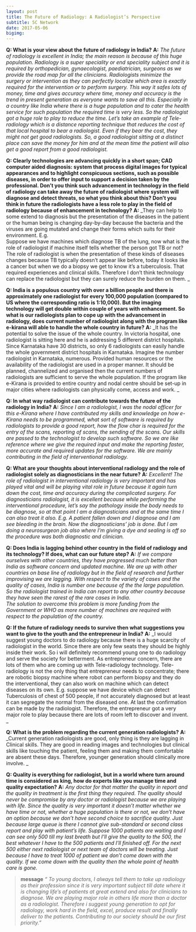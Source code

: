 ```yaml
---
layout: post
title: The Future of Radiology: A Radiologist’s Perspective 
subtitle: 5C Network 
date: 2017-05-06 
bigimg: 
---
```

**Q: What is your view about the future of radiology in India?**
**A:** _The future of radiology is excellent in India; the main reason is because of this huge population. Radiology is a super speciality or end speciality subject and it is required by orthopedician, gynaecologist, paediatrician, surgeons as we provide the road map for all the clinicians. Radiologists minimize the surgery or intervention as they can perfectly localize which area is exactly required for the intervention or to perform surgery. This way it safes lots of money, time and gives accuracy where time, money and accuracy is the trend in present generation as everyone wants to save all this. Especially in a country like India where there is a huge population and to cater the health service for such population the required time is very less. So the radiologist got a huge role to play to reduce the time. Let’s take an example of Tele-radiology which is a distance reporting technique that reduces the cost of that local hospital to bear a radiologist. Even if they bear the cost, they might not get good radiologists. So, a good radiologist sitting at a distinct place can save the money for him and at the mean time the patient will also get a good report from a good radiologist._

**Q: Clearly technologies are advancing quickly in a short span; CAD computer aided diagnosis: system that process digital images for typical appearances and to highlight conspicuous sections, such as possible diseases, in order to offer input to support a decision taken by the professional. 
Don’t you think such advancement in technology in the field of radiology can take away the future of radiologist where system will diagnose and detect threats, so what you think about this? Don’t you think in future the radiologists have a less role to play in the field of radiology because of enhancement in technology?** 
**A:** _They can help to some extend to diagnosis but the presentation of the diseases in the patient or the human being is changing day-by-day because the bacteria and the viruses are going mutated and change their forms which suits for their environment. E.g.  
Suppose we have machines which diagnose TB of the lung, now what is the role of radiologist if machine itself tells whether the person got TB or not? The role of radiologist is when the presentation of these kinds of diseases changes because TB typically doesn’t appear like before, today it looks like a cancer but when we do a biopsy we get to know it’s a tuberculosis. That required experiences and clinical skills. Therefore I don’t think technology can replace the radiologist but they can surely reduce the burden on them. _

**Q: India is a populous country with over a billion people and there is approximately one radiologist for every 100,000 population (compared to US where the corresponding ratio is 1:10,000). But the imaging technology will get double within couple of years with enhancement. So what is our radiologists plan to cope up with the advancement in radiology, does current number of radiologist along with the program like e-kirana will able to handle the whole country in future?**
**A:** _It has the potential to solve the issue of the whole country. In victoria hospital, one radiologist is sitting here and he is addressing 5 different district hospitals. Since Karnataka have 30 districts, so only 6 radiologists can easily handle the whole government district hospitals in Karnataka. Imagine the number radiologist in Karnataka, numerous. Provided human resources or the availability of the radiologist are used in a proper manner. It should be planned, channelized and organised then the current numbers of radiologists are sufficient to serve the whole population. If the program like e-Kirana is provided to entire country and nodal centre should be set-up in major cities where radiologists can physically come, access and work. _

**Q: In what way radiologist can contribute towards the future of the radiology in India?**
**A:** _Since I am a radiologist, I was the nodal officer for this e-Kirana where I have contributed my skills and knowledge on how e-Kirana needs to be programmed, what sort of software is required by radiologists to provide a good report, how the flow char is required for the entry of the scans, reporting of scans, the sending of the scans. Our skills are passed to the technologist to develop such software. So we are like reference where we give the required input and make the reporting faster, more accurate and required updates for the software. We are mainly contributing in the field of interventional radiology._

**Q: What are your thoughts about interventional radiology and the role of radiologist solely as diagnosticians in the near future?**
**A:** _Excellent! The role of radiologist in interventional radiology is very important and has played vital and will be playing vital role in future because it again turn down the cost, time and accuracy during the complicated surgery. For diagnosticians radiologist, it is excellent because while performing the interventional procedure, let’s say the pathology inside the body needs to be diagnose, so at that point I am a diagnosticians and at the same time I can also treat it also. E.g. A patient fallen down and I diagnose and I am see bleeding in the brain. Now the diagnosticians’ job is done. But I am doing a neurosurgeon job also where I’m giving a dye and sealing is off so the procedure was both diagnostic and clinician._

**Q: Does India is lagging behind other country in the field of radiology and its technology? If does, what can our future step?**
**A:** _If we compare ourselves with other countries, they have progressed much better than India as software concern and updated machine. We are up with other countries on base line of radiology but in the field of research and further improvising we are lagging. With respect to the variety of cases and the quality of cases, India is number one because of the the large population. So the radiologist trained in India can report to any other country because they have seen the rarest of the rare cases in India.   
The solution to overcome this problem is more funding from the Government or WHO as more number of machines are required with respect to the population of the country._

**Q: If the future of radiology needs to survive then what suggestions you want to give to the youth and the entrepreneur in India?**
**A:** _I would suggest young doctors to do radiology because there is a huge scarcity of radiologist in the world. Since there are only few seats they should be highly inside their work.  So i will definitely recommend young one to do radiology and serve the society for betterment. As entrepreneur concern, there are lots of them who are coming up with Tele-radiology technology. Tele-radiology is not the only thing that entrepreneur needs to concentrate; there are robotic biopsy machine where robot can perform biopsy and they do the interventional, they can also work on machine which can detect diseases on its own. 
E.g. suppose we have device which can detect Tuberculosis of chest of 500 people, if not accurately diagnosed but at least it can segregate the normal from the diseased one. At last the confirmation can be made by the radiologist. Therefore, the entrepreneur got a very major role to play because there are lots of room left to discover and invent.  _

**Q: What is the problem regarding the current generation radiologists?**
**A:** _Current generation radiologists are good, only thing is they are lagging in
Clinical skills. They are good in reading images and technologies but clinical skills like touching the patient, feeling them and making them comfortable are absent these days. Therefore, younger generation should clinically more involve.  _

**Q: Quality is everything for radiologist, but in a world where turn around time is considered as king, how do experts like you manage time and quality expectation?**
**A:** _Any doctor for that matter the quality in report and the quality in treatment is the first thing they required. The quality should never be compromise by any doctor or radiologist because we are playing with life. Since the quality is very important it doesn’t matter whether we have time or not, whether a huge population is there or not, we don’t have an option because we don’t have second choice to sacrifice quality. Just because large queue is there I cannot give sub-standard or second class report and play with patient’s life. Suppose 1000 patients are waiting and I can see only 500 till my last breath but I’ll give the quality to the 500, the best whatever I have to the 500 patients and I’ll finished off. For the next 500 either next radiologist or next team of doctors will be treating. Just because I have to treat 1000 of patient we don’t come down with the quality. 
If we come down with the quality then the whole point of health care is gone._

>**message**
>_“ To young doctors, I always tell them to take up radiology as their profession since it is very important subject till date where it is changing life’s of patients at great extend and also for clinicians to diagnose. We are playing major role in others life more than a doctor as a radiologist. Therefore i suggest young generation to opt for radiology, work hard in the field, excel, produce result and finally deliver to the patients. Contributing to our society should be our first priority.”_

